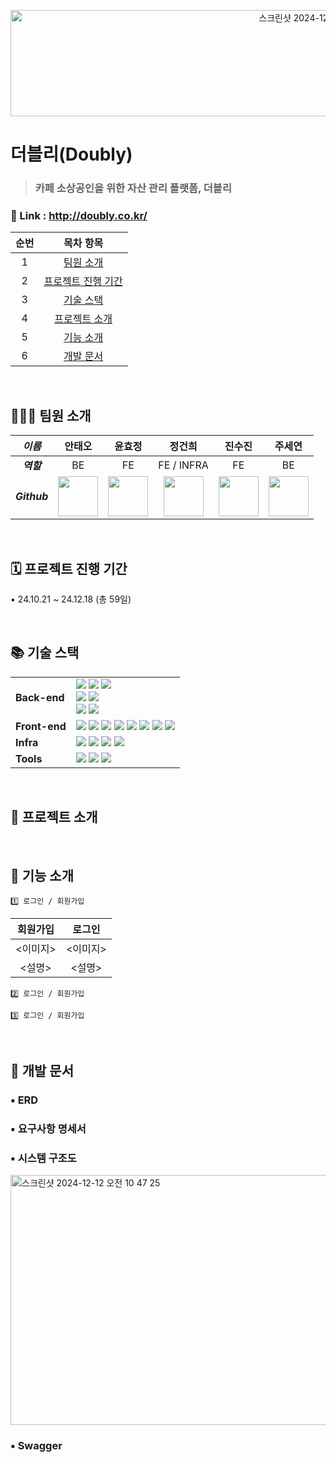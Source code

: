 <p align="center"><img width="1000" height="170" alt="스크린샷 2024-12-12 오전 10 47 25" src="https://github.com/user-attachments/assets/587a6c69-282b-4af9-88f2-f8f7dac27a34" />

<br/>

# 더블리(Doubly)
> ### 카페 소상공인을 위한 자산 관리 플랫폼, 더블리

### 🔗 Link : http://doubly.co.kr/

| 순번 | 목차 항목 |
| :-: | :-: |
| 1 | [팀원 소개](#👩🏻‍💻-팀원-소개) |
| 2 | [프로젝트 진행 기간](#🗓️-프로젝트-진행-기간) |
| 3 | [기술 스택](#📚-기술-스택) |
| 4 | [프로젝트 소개](#📢-프로젝트-소개) |
| 5 | [기능 소개](#📱-기능-소개) |
| 6 | [개발 문서](#개발-문서) | 

<br/>

## 👩🏻‍💻 팀원 소개 

| _이름_ | 안태오 | 윤효정 | 정건희 | 진수진 | 주세연 |
|:-----:|:----:|:-----:|:----:|:----:|:-----:|
| ___역할___ | BE | FE | FE / INFRA | FE | BE |
| ___Github___ | <a href="https://github.com/metaeo"><img src="https://avatars.githubusercontent.com/metaeo" width="64" height="64"></a> | <a href="https://github.com/hj213"><img src="https://avatars.git👥hubusercontent.com/hj213" width="64" height="64"></a> | <a href="https://github.com/carbancle"><img src="https://avatars.githubusercontent.com/carbancle" width="64" height="64"></a> | <a href="https://github.com/lxuzin"><img src="https://avatars.githubusercontent.com/lxuzin" width="64" height="64"></a> |<a href="https://github.com/jjjooo-it"><img src="https://avatars.githubusercontent.com/jjjooo-it" width="64" height="64"></a> | 

<br/>

## 🗓️ 프로젝트 진행 기간
▪︎ 24.10.21 ~ 24.12.18 (총 59일)

<br/>

## 📚 기술 스택
<table>
    <tr>
        <td><b>Back-end</b></td>
        <td><img src="https://img.shields.io/badge/Java-17.0.8-007396?style=flat&logo=Java&logoColor=white"/>
<img src="https://img.shields.io/badge/Spring Boot-3.0.6-6DB33F?style=flat-square&logo=Spring Boot&logoColor=white"/>
<img src="https://img.shields.io/badge/Spring Security-3.0.4-6DB33F?style=flat-square&logo=Spring Security&logoColor=white"/>
<br>
<img src="https://img.shields.io/badge/MySQL-8.0-4479A1?style=flat-square&logo=MySQL&logoColor=white"/>
<img src="https://img.shields.io/badge/JPA-59666C?style=flat-square&logo=Hibernate&logoColor=white"/>
<br>
<img src="https://img.shields.io/badge/Gradle-C71A36?style=flat-square&logo=Gradle&logoColor=white"/>
<img src="https://img.shields.io/badge/JWT-000000?style=flat-square&logo=JSON Web Tokens&logoColor=white"/>

</td>
    </tr>
    <tr>
    <td><b>Front-end</b></td>
    <td>
<img src="https://img.shields.io/badge/Npm-6.14.18-CB3837?style=flat-square&logo=Npm&logoColor=white"/>
<img src="https://img.shields.io/badge/Node-14.21.3-339933?style=flat-square&logo=Node.js&logoColor=white"/>
<img src="https://img.shields.io/badge/React-18.2.0-61DAFB?style=flat-square&logo=React&logoColor=white"/>
<img src="https://img.shields.io/badge/Redux-4.2.1-764ABC?style=flat-square&logo=Redux&logoColor=white"/>
<img src="https://img.shields.io/badge/JavaScript-F7DF1E?style=flat-square&logo=javascript&logoColor=black"/>
<img src="https://img.shields.io/badge/JSON-000000?style=flat-square&logo=json&logoColor=white"/>
<img src="https://img.shields.io/badge/HTML5-E34F26?style=flat-square&logo=html5&logoColor=white"/>
<img src="https://img.shields.io/badge/CSS3-1572B6?style=flat-square&logo=css3&logoColor=white"/>
    </td>
    </tr>
    <tr>
    <td><b>Infra</b></td>
    <td>
<img src="https://img.shields.io/badge/AWS-232F3E?style=flat-square&logo=amazon aws&logoColor=white"/>
<img src="https://img.shields.io/badge/Docker-4479A1?style=flat-square&logo=Docker&logoColor=white"/>
<img src="https://img.shields.io/badge/NGINX-1.18.0(Ubuntu)-009639?style=flat-square&logo=NGINX&logoColor=white"/>
<img src="https://img.shields.io/badge/Jenkins-2.332.1-D24939?style=flat-square&logo=Jenkins&logoColor=white"/>
</td>
    <tr>
    <td><b>Tools</b></td>
    <td>
    <img src="https://img.shields.io/badge/Notion-333333?style=flat-square&logo=Notion&logoColor=white"/>
    <img src="https://img.shields.io/badge/GitLab-FCA121?style=flat-square&logo=GitLab&logoColor=white"/>
<img src="https://img.shields.io/badge/JIRA-0052CC?style=flat-square&logo=JIRA Software&logoColor=white"/>
    </td>
    </tr>
</table>

<br/>

## 📢 프로젝트 소개 


<br/>

## 📱 기능 소개
  ~~~
  1️⃣ 로그인 / 회원가입
  ~~~
| 회원가입 | 로그인 |
|:-----: |:-----:| 
| <이미지> | <이미지> | 
| <설명>  |  <설명>  |
  ~~~
  2️⃣ 로그인 / 회원가입
  ~~~

  ~~~
  3️⃣ 로그인 / 회원가입
  ~~~

<br/>

## 📝 개발 문서 
### ▪︎ ERD


### ▪︎ 요구사항 명세서

### ▪︎ 시스템 구조도
<img width="650" height="400" alt="스크린샷 2024-12-12 오전 10 47 25" src="https://github.com/user-attachments/assets/f5886037-1f46-4f15-8016-32bdb8b7b695" />

### ▪︎ Swagger




